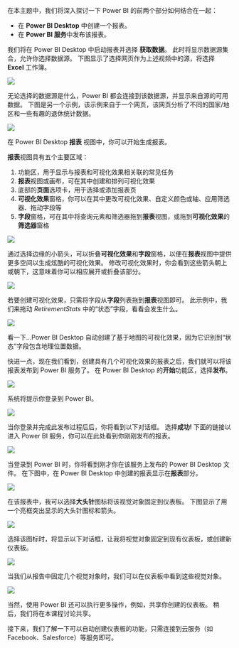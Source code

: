 在本主题中，我们将深入探讨一下 Power BI 的前两个部分如何结合在一起：

* 在 **Power BI Desktop** 中创建一个报表。
* 在 **Power BI 服务**中发布该报表。

我们将在 Power BI Desktop 中启动报表并选择 **获取数据**。 此时将显示数据源集合，允许你选择数据源。 下图显示了选择网页作为上述视频中的源，将选择 **Excel** 工作簿。

![](media/0-2-get-started-power-bi-desktop/c0a2_1.png)

无论选择的数据源是什么，Power BI 都会连接到该数据源，并显示来自源的可用数据。 下图是另一个示例，该示例来自于一个网页，该网页分析了不同的国家/地区和一些有趣的退休统计数据。

![](media/0-2-get-started-power-bi-desktop/c0a2_2.png)

在 Power BI Desktop **报表** 视图中，你可以开始生成报表。

**报表**视图具有五个主要区域：

1. 功能区，用于显示与报表和可视化效果相关联的常见任务
2. **报表**视图或画布，可在其中创建和排列可视化效果
3. 底部的**页面**选项卡，用于选择或添加报表页
4. **可视化效果**窗格，你可以在其中更改可视化效果、自定义颜色或轴、应用筛选器、拖动字段等
5. **字段**窗格，可在其中将查询元素和筛选器拖到**报表**视图，或拖到**可视化效果**的**筛选器**窗格

![](media/0-2-get-started-power-bi-desktop/c0a2_3.png)

通过选择边缘的小箭头，可以折叠**可视化效果**和**字段**窗格，以便在**报表**视图中提供更多空间以生成炫酷的可视化效果。 修改可视化效果时，你会看到这些箭头朝上或朝下，这意味着你可以相应展开或折叠该部分。

![](media/0-2-get-started-power-bi-desktop/c0a2_4.png)

若要创建可视化效果，只需将字段从**字段**列表拖到**报表**视图即可。 此示例中，我们来拖动 *RetirementStats* 中的“状态”字段，看看会发生什么。

![](media/0-2-get-started-power-bi-desktop/c0a2_5.png)

看一下...Power BI Desktop 自动创建了基于地图的可视化效果，因为它识别到“状态”字段包含地理位置数据。

快进一点，现在我们看到，创建具有几个可视化效果的报表之后，我们就可以将该报表发布到 Power BI 服务了。 在 Power BI Desktop 的**开始**功能区，选择**发布**。

![](media/0-2-get-started-power-bi-desktop/c0a2_6.png)

系统将提示你登录到 Power BI。

![](media/0-2-get-started-power-bi-desktop/c0a2_7.png)

当你登录并完成此发布过程后后，你将看到以下对话框。 选择**成功!** 下面的链接以进入 Power BI 服务，你可以在此处看到你刚刚发布的报表。

![](media/0-2-get-started-power-bi-desktop/c0a2_8.png)

当登录到 Power BI 时，你将看到刚才你在该服务上发布的 Power BI Desktop 文件。 在下图中，在 Power BI Desktop 中创建的报表显示在**报表**部分。

![](media/0-2-get-started-power-bi-desktop/c0a2_9.png)

在该报表中，我可以选择**大头针**图标将该视觉对象固定到仪表板。 下图显示了用一个亮框突出显示的大头针图标和箭头。

![](media/0-2-get-started-power-bi-desktop/c0a2_10.png)

选择该图标时，将显示以下对话框，让我将视觉对象固定到现有仪表板，或创建新仪表板。

![](media/0-2-get-started-power-bi-desktop/c0a2_11.png)

当我们从报告中固定几个视觉对象时，我们可以在仪表板中看到这些视觉对象。

![](media/0-2-get-started-power-bi-desktop/c0a2_12.png)

当然，使用 Power BI 还可以执行更多操作，例如，共享你创建的仪表板。 稍后，我们将在本课程讨论共享。

接下来，我们了解一下可以自动创建仪表板的功能，只需连接到云服务（如 Facebook、Salesforce）等服务即可。

